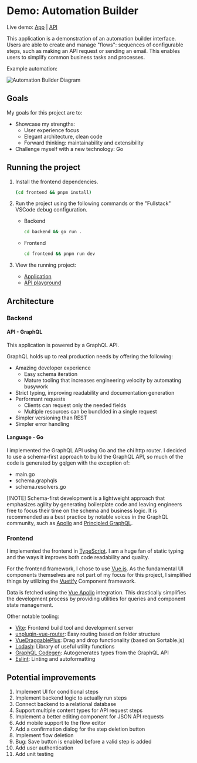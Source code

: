# Demo: Automation Builder

Live demo: [App](https://automationbuilder.ferns.land/) | [API](https://api.automationbuilder.ferns.land/)

This application is a demonstration of an automation builder interface. Users are able to create and manage "flows": sequences of configurable steps, such as making an API request or sending an email. This enables users to simplify common business tasks and processes.

Example automation:

![Automation Builder Diagram](https://github.com/user-attachments/assets/4d38f21c-d19f-413a-aa4c-095d61b9a7f2)


## Goals

My goals for this project are to:

- Showcase my strengths:
  - User experience focus
  - Elegant architecture, clean code
  - Forward thinking: maintainability and extensibility
- Challenge myself with a new technology: Go

## Running the project

1. Install the frontend dependencies.
   ```sh
   (cd frontend && pnpm install)
   ```
2. Run the project using the following commands or the "Fullstack" VSCode debug configuration.
   - Backend
     ```sh
     cd backend && go run .
     ```
   - Frontend
     ```sh
     cd frontend && pnpm run dev
     ```
3. View the running project:

   - [Application](http://localhost:3000/)
   - [API playground](http://localhost:8080/)

## Architecture

### Backend

#### API - GraphQL

This application is powered by a GraphQL API.

GraphQL holds up to real production needs by offering the following:

- Amazing developer experience
  - Easy schema iteration
  - Mature tooling that increases engineering velocity by automating busywork
- Strict typing, improving readability and documentation generation
- Performant requests
  - Clients can request only the needed fields
  - Multiple resources can be bundlded in a single request
- Simpler versioning than REST
- Simpler error handling

#### Language - Go

I implemented the GraphQL API using Go and the chi http router. I decided to use a schema-first approach to build the GraphQL API, so much of the code is generated by gqlgen with the exception of:

- main.go
- schema.graphqls
- schema.resolvers.go

[!NOTE]
Schema-first development is a lightweight approach that emphasizes agility by generating boilerplate code and leaving engineers free to focus their time on the schema and business logic. It is recommended as a best practice by notable voices in the GraphQL community, such as [Apollo](https://www.apollographql.com/blog/using-graphql-with-golang#gqlgen-a-schema-first-approach-to-building-graphql-apis) and [Principled GraphQL](https://principledgraphql.com/agility#5-use-an-agile-approach-to-schema-development).

### Frontend

I implemented the frontend in [TypeScript](https://www.typescriptlang.org/). I am a huge fan of static typing and the ways it improves both code readability and quality.

For the frontend framework, I chose to use [Vue.js](https://vuejs.org/). As the fundamental UI components themselves are not part of my focus for this project, I simplified things by utilizing the [Vuetify](https://vuetifyjs.com/) Component framework.

Data is fetched using the [Vue Apollo](https://apollo.vuejs.org/) integration. This drastically simplifies the development process by providing utilities for queries and component state management.

Other notable tooling:

- [Vite](https://vite.dev/): Frontend build tool and development server
- [unplugin-vue-router](https://github.com/posva/unplugin-vue-router): Easy routing based on folder structure
- [VueDraggablePlus](https://vue-draggable-plus.pages.dev/): Drag and drop functionality (based on Sortable.js)
- [Lodash](https://lodash.com/): Library of useful utility functions
- [GraphQL Codegen](https://the-guild.dev/graphql/codegen): Autogenerates types from the GraphQL API
- [Eslint](https://eslint.org/): Linting and autoformatting

## Potential improvements

1. Implement UI for conditional steps
2. Implement backend logic to actually run steps
3. Connect backend to a relational database
4. Support multiple content types for API request steps
5. Implement a better editing component for JSON API requests
6. Add mobile support to the flow editor
7. Add a confirmation dialog for the step deletion button
8. Implement flow deletion
9. Bug: Save button is enabled before a valid step is added
10. Add user authentication
11. Add unit testing
